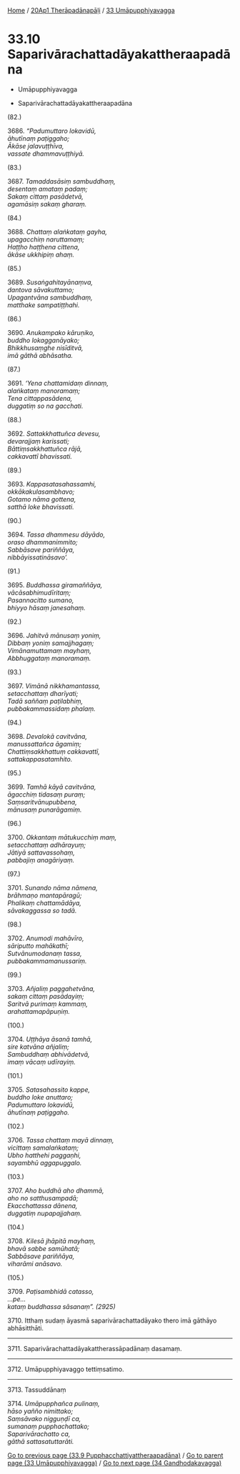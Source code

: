 
[Home](/) / [20Ap1 Therāpadānapāḷi](...md) / [33 Umāpupphiyavagga](../20Ap1/33.md)

# 33.10 Saparivārachattadāyakattheraapadāna

* Umāpupphiyavagga

* Saparivārachattadāyakattheraapadāna

(82.)

3686\. _“Padumuttaro lokavidū,_  
_āhutīnaṃ paṭiggaho;_  
_Ākāse jalavuṭṭhīva,_  
_vassate dhammavuṭṭhiyā._  


(83.)

3687\. _Tamaddasāsiṃ sambuddhaṃ,_  
_desentaṃ amataṃ padaṃ;_  
_Sakaṃ cittaṃ pasādetvā,_  
_agamāsiṃ sakaṃ gharaṃ._  


(84.)

3688\. _Chattaṃ alaṅkataṃ gayha,_  
_upagacchiṃ naruttamaṃ;_  
_Haṭṭho haṭṭhena cittena,_  
_ākāse ukkhipiṃ ahaṃ._  


(85.)

3689\. _Susaṅgahitayānaṃva,_  
_dantova sāvakuttamo;_  
_Upagantvāna sambuddhaṃ,_  
_matthake sampatiṭṭhahi._  


(86.)

3690\. _Anukampako kāruṇiko,_  
_buddho lokagganāyako;_  
_Bhikkhusaṃghe nisīditvā,_  
_imā gāthā abhāsatha._  


(87.)

3691\. _‘Yena chattamidaṃ dinnaṃ,_  
_alaṅkataṃ manoramaṃ;_  
_Tena cittappasādena,_  
_duggatiṃ so na gacchati._  


(88.)

3692\. _Sattakkhattuñca devesu,_  
_devarajjaṃ karissati;_  
_Bāttiṃsakkhattuñca rājā,_  
_cakkavattī bhavissati._  


(89.)

3693\. _Kappasatasahassamhi,_  
_okkākakulasambhavo;_  
_Gotamo nāma gottena,_  
_satthā loke bhavissati._  


(90.)

3694\. _Tassa dhammesu dāyādo,_  
_oraso dhammanimmito;_  
_Sabbāsave pariññāya,_  
_nibbāyissatināsavo’._  


(91.)

3695\. _Buddhassa giramaññāya,_  
_vācāsabhimudīritaṃ;_  
_Pasannacitto sumano,_  
_bhiyyo hāsaṃ janesahaṃ._  


(92.)

3696\. _Jahitvā mānusaṃ yoniṃ,_  
_Dibbaṃ yoniṃ samajjhagaṃ;_  
_Vimānamuttamaṃ mayhaṃ,_  
_Abbhuggataṃ manoramaṃ._  


(93.)

3697\. _Vimānā nikkhamantassa,_  
_setacchattaṃ dharīyati;_  
_Tadā saññaṃ paṭilabhiṃ,_  
_pubbakammassidaṃ phalaṃ._  


(94.)

3698\. _Devalokā cavitvāna,_  
_manussattañca āgamiṃ;_  
_Chattiṃsakkhattuṃ cakkavattī,_  
_sattakappasatamhito._  


(95.)

3699\. _Tamhā kāyā cavitvāna,_  
_āgacchiṃ tidasaṃ puraṃ;_  
_Saṃsaritvānupubbena,_  
_mānusaṃ punarāgamiṃ._  


(96.)

3700\. _Okkantaṃ mātukucchiṃ maṃ,_  
_setacchattaṃ adhārayuṃ;_  
_Jātiyā sattavassohaṃ,_  
_pabbajiṃ anagāriyaṃ._  


(97.)

3701\. _Sunando nāma nāmena,_  
_brāhmaṇo mantapāragū;_  
_Phalikaṃ chattamādāya,_  
_sāvakaggassa so tadā._  


(98.)

3702\. _Anumodi mahāvīro,_  
_sāriputto mahākathī;_  
_Sutvānumodanaṃ tassa,_  
_pubbakammamanussariṃ._  


(99.)

3703\. _Añjaliṃ paggahetvāna,_  
_sakaṃ cittaṃ pasādayiṃ;_  
_Saritvā purimaṃ kammaṃ,_  
_arahattamapāpuṇiṃ._  


(100.)

3704\. _Uṭṭhāya āsanā tamhā,_  
_sire katvāna añjaliṃ;_  
_Sambuddhaṃ abhivādetvā,_  
_imaṃ vācaṃ udīrayiṃ._  


(101.)

3705\. _Satasahassito kappe,_  
_buddho loke anuttaro;_  
_Padumuttaro lokavidū,_  
_āhutīnaṃ paṭiggaho._  


(102.)

3706\. _Tassa chattaṃ mayā dinnaṃ,_  
_vicittaṃ samalaṅkataṃ;_  
_Ubho hatthehi paggaṇhi,_  
_sayambhū aggapuggalo._  


(103.)

3707\. _Aho buddhā aho dhammā,_  
_aho no satthusampadā;_  
_Ekacchattassa dānena,_  
_duggatiṃ nupapajjahaṃ._  


(104.)

3708\. _Kilesā jhāpitā mayhaṃ,_  
_bhavā sabbe samūhatā;_  
_Sabbāsave pariññāya,_  
_viharāmi anāsavo._  


(105.)

3709\. _Paṭisambhidā catasso,_  
_…pe…_  
_kataṃ buddhassa sāsanaṃ”. (2925)_  


3710\. Itthaṃ sudaṃ āyasmā saparivārachattadāyako thero imā gāthāyo abhāsitthāti.

---

3711\. Saparivārachattadāyakattherassāpadānaṃ dasamaṃ.



---

3712\. Umāpupphiyavaggo tettiṃsatimo.



---

3713\. Tassuddānaṃ



3714\. _Umāpupphañca pulinaṃ,_  
_hāso yañño nimittako;_  
_Saṃsāvako nigguṇḍī ca,_  
_sumanaṃ pupphachattako;_  
_Saparivārachatto ca,_  
_gāthā sattasatuttarāti._  


[Go to previous page (33.9 Pupphacchattiyattheraapadāna)](33.9.md) / [Go to parent page (33 Umāpupphiyavagga)](../20Ap1/33.md) / [Go to next page (34 Gandhodakavagga)](../34.md)


